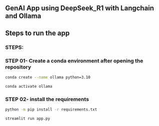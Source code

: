 ## GenAI App using DeepSeek_R1 with Langchain and Ollama

## Steps to run the app


### STEPS:

### STEP 01- Create a conda environment after opening the repository

```bash
conda create --name ollama python=3.10
```

```bash
conda activate ollama

```


### STEP 02- install the requirements
```bash
python -m pip install -r requirements.txt
```


```bash
streamlit run app.py
````

